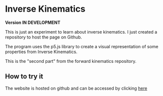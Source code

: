 # Inverse Kinematics

**Version IN DEVELOPMENT**

This is just an experiment to learn about inverse kinematics. I just created a repository to host the page on Github.

The program uses the p5.js library to create a visual representation of some properties from Inverse Kinematics.

This is the "second part" from the forward kinematics repository.

## How to try it
The website is hosted on github and can be accessed by clicking [here](https://joaofavoretti.github.io/WebSortingVisualizer/index.html)

